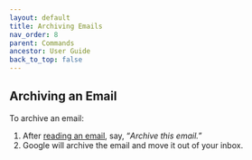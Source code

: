 ```yaml
---
layout: default
title: Archiving Emails
nav_order: 8
parent: Commands
ancestor: User Guide
back_to_top: false
---
```


## Archiving an Email

To archive an email:

1. After [reading an email](), say, “*Archive this email.*”
2. Google will archive the email and move it out of your inbox.

